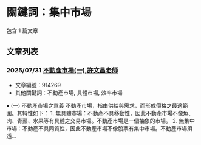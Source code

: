 # 關鍵詞：集中市場

包含 1 篇文章

## 文章列表

### 2025/07/31 [不動產市場(一),許文昌老師](../../articles/914269_%E4%B8%8D%E5%8B%95%E7%94%A2%E5%B8%82%E5%A0%B4%28%E4%B8%80%29%2C%E8%A8%B1%E6%96%87%E6%98%8C%E8%80%81%E5%B8%AB.md)
- 文章編號：914269
- 其他關鍵詞：不動產市場, 具體市場, 效率市場

• (一) 不動產市場之意義 不動產市場，指由供給與需求，而形成價格之最適範圍。其特性如下： 1. 無具體市場：不動產不具移動性，因此不動產市場不像魚、肉、青菜、水果等有具體之交易市場。不動產市場是一個抽象的市場。 2. 無集中市場：不動產不具同質性，因此不動產市場不像股票有集中市場。不動產市場須透...
